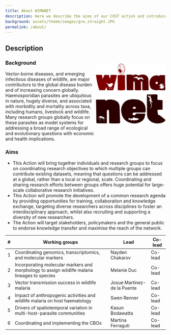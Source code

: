 ```yaml
---
title: About WIMANET
description: Here we describe the aims of our COST action and introduce the six working groups.
background: assets/theme/images/grw_straight.JPG
permalink: /about/
---
```


## Description
### Background 
<img alt="logo" src="../assets/theme/images/logo-big.png" width="220" align="right" style="position: relative; top: -24px;">
Vector-borne diseases, and emerging infectious diseases of wildlife, are major contributors to the global disease burden and of increasing concern globally. Haemosporidian parasites are ubiquitous in nature, hugely diverse, and associated with morbidity and mortality across taxa, including humans, livestock and wildlife. Many research groups globally focus on these parasites as model systems for addressing a broad range of ecological and evolutionary questions with economic and health implications. 

### Aims
- This Action will bring together individuals and research groups to focus on coordinating research objectives to which multiple groups can contribute existing datasets, meaning that questions can be addressed at a global, rather than a local or regional, scale. Coordinating and sharing research efforts between groups offers huge potential for large-scale collaborative research initiatives. 
- This Action will promote the development of a common research agenda by providing opportunities for training, collaboration and knowledge exchange, targeting diverse researchers across disciplines to foster an interdisciplinary approach, whilst also recruiting and supporting a diversity of new researchers. 
- The Action will target stakeholders, policymakers and the general public to endorse knowledge transfer and maximise the reach of the network.

| #  | Working groups      | Lead  | Co-lead |
| -----  | ----------- | ----------- | -----  |
| 1  | Coordinating genomics, transcriptomics, and molecular markers      | Nayden Chakarov  | Co-lead       |
| 2  | Incorporating molecular markers and morphology to assign wildlife malaria lineages to species   | Melanie Duc  | Co-lead        |
| 3  | Vector transmission success in wildlife malaria     | Josue Martinez-de la Puente  | Co-lead       |
| 4  | Impact of anthropogenic activities and wildlife malaria on host haematology   | Swen Renner  | Co-lead        |
| 5  | Drivers of spatiotemporal variation in multi-host-parasite communities      | Kasun Bodawatta  | Co-lead       |
| 6  | Coordinating and implementing the CBOs   | Martina Ferraguti  | Co-lead        |
